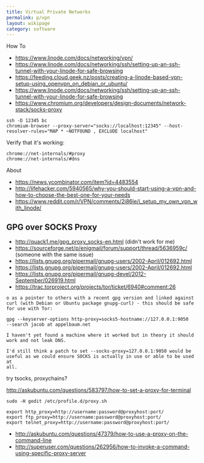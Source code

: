 ```yaml
---
title: Virtual Private Networks
permalink: p/vpn
layout: wikipage
category: software
---
```


How To

-   <https://www.linode.com/docs/networking/vpn/>
-   <https://www.linode.com/docs/networking/ssh/setting-up-an-ssh-tunnel-with-your-linode-for-safe-browsing>
-   <https://feeding.cloud.geek.nz/posts/creating-a-linode-based-vpn-setup-using_openvpn_on_debian_or_ubuntu/>
-   <https://www.linode.com/docs/networking/ssh/setting-up-an-ssh-tunnel-with-your-linode-for-safe-browsing>
-   <https://www.chromium.org/developers/design-documents/network-stack/socks-proxy>

<!-- -->

    ssh -D 12345 bc
    chromium-browser --proxy-server="socks://localhost:12345" --host-resolver-rules="MAP * ~NOTFOUND , EXCLUDE localhost"

Verify that it's working:

    chrome://net-internals/#proxy
    chrome://net-internals/#dns

About

-   <https://news.ycombinator.com/item?id=4483554>
-   <http://lifehacker.com/5940565/why-you-should-start-using-a-vpn-and-how-to-choose-the-best-one-for-your-needs>
-   <https://www.reddit.com/r/VPN/comments/2i86le/i_setup_my_own_vpn_with_linode/>

GPG over SOCKS Proxy
--------------------

-   <http://quack1.me/gpg_proxy_socks-en.html> (didn't work for me)
-   <https://sourceforge.net/p/enigmail/forum/support/thread/5636959c/> (someone with the same issue)
-   <https://lists.gnupg.org/pipermail/gnupg-users/2002-April/012692.html>
-   <https://lists.gnupg.org/pipermail/gnupg-users/2002-April/012692.html>
-   <https://lists.gnupg.org/pipermail/gnupg-devel/2012-September/026919.html>
-   <https://trac.torproject.org/projects/tor/ticket/6940#comment:26>

<!-- -->

    o as a pointer to others with a recent gpg version and linked against
    curl (with Debian or Ubuntu package gnupg-curl) - this should be safe
    for use with Tor:

    gpg --keyserver-options http-proxy=socks5-hostname://127.0.0.1:9050
    --search jacob at appelbaum.net

    I haven't yet found a machine where it worked but in theory it should
    work and not leak DNS.

    I'd still think a patch to set --socks-proxy=127.0.0.1:9050 would be
    useful as we could ensure SOCKS is actually in use or able to be used at
    all.

try tsocks, proxychains?

<http://askubuntu.com/questions/583797/how-to-set-a-proxy-for-terminal>

    sudo -H gedit /etc/profile.d/proxy.sh

    export http_proxy=http://username:password@proxyhost:port/
    export ftp_proxy=http://username:password@proxyhost:port/
    export telnet_proxy=http://username:password@proxyhost:port/

-   <http://askubuntu.com/questions/47379/how-to-use-a-proxy-on-the-command-line>
-   <http://superuser.com/questions/262956/how-to-invoke-a-command-using-specific-proxy-server>
